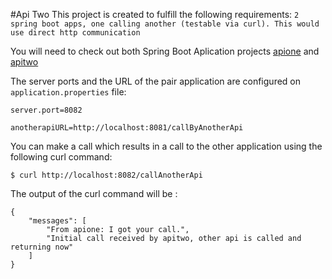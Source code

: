 #Api Two
This project is created to fulfill the following requirements:
`2 spring boot apps, one calling another (testable via curl). This would use direct http communication`

You will need to check out both Spring Boot Aplication projects [apione](https://github.com/kundanscorpio/apione "apione") and 
[apitwo](https://github.com/kundanscorpio/apitwo)

The server ports and the URL of the pair application are configured on `application.properties` file:
```
server.port=8082

anotherapiURL=http://localhost:8081/callByAnotherApi
```
You can make a call which results in a call to the other application using the following curl command:
```
$ curl http://localhost:8082/callAnotherApi
```

The output of the curl command will be :
```
{
	"messages": [
		"From apione: I got your call.",
		"Initial call received by apitwo, other api is called and returning now"
	]
}
```